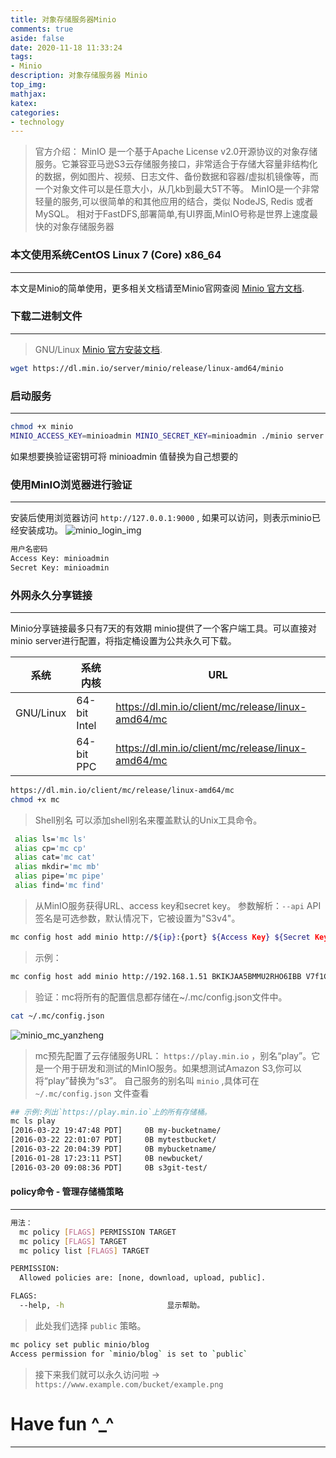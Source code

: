 ```yaml
---
title: 对象存储服务器Minio
comments: true
aside: false
date: 2020-11-18 11:33:24
tags: 
- Minio
description: 对象存储服务器 Minio
top_img:
mathjax:
katex:
categories: 
- technology
---
```


> 官方介绍：
> MinIO 是一个基于Apache License v2.0开源协议的对象存储服务。它兼容亚马逊S3云存储服务接口，非常适合于存储大容量非结构化的数据，例如图片、视频、日志文件、备份数据和容器/虚拟机镜像等，而一个对象文件可以是任意大小，从几kb到最大5T不等。
> MinIO是一个非常轻量的服务,可以很简单的和其他应用的结合，类似 NodeJS, Redis 或者 MySQL。
> 相对于FastDFS,部署简单,有UI界面,MinIO号称是世界上速度最快的对象存储服务器

### 本文使用系统CentOS Linux 7 (Core) x86_64
---
本文是Minio的简单使用，更多相关文档请至Minio官网查阅
[Minio 官方文档](https://docs.min.io/).

### 下载二进制文件
---
> GNU/Linux [Minio 官方安装文档](https://min.io/download#/linux).

```bash
wget https://dl.min.io/server/minio/release/linux-amd64/minio
```

### 启动服务
---
```bash
chmod +x minio
MINIO_ACCESS_KEY=minioadmin MINIO_SECRET_KEY=minioadmin ./minio server /mnt/data
```
如果想要换验证密钥可将 minioadmin 值替换为自己想要的

### 使用MinIO浏览器进行验证
---
安装后使用浏览器访问 `http://127.0.0.1:9000` , 如果可以访问，则表示minio已经安装成功。
![minio_login_img](https://img.huaxianyi.com/huaxianyi/minio_login.png)
```bash
用户名密码
Access Key: minioadmin
Secret Key: minioadmin
```

### 外网永久分享链接
---
Minio分享链接最多只有7天的有效期
minio提供了一个客户端工具。可以直接对minio server进行配置，将指定桶设置为公共永久可下载。

|  系统   | 系统内核  | URL  |
|  ----  | ----  | ----  |
| GNU/Linux  | 64-bit Intel | https://dl.min.io/client/mc/release/linux-amd64/mc |
|   | 64-bit PPC | https://dl.min.io/client/mc/release/linux-amd64/mc |

```bash
https://dl.min.io/client/mc/release/linux-amd64/mc
chmod +x mc
```

>Shell别名 可以添加shell别名来覆盖默认的Unix工具命令。

```bash
 alias ls='mc ls'
 alias cp='mc cp'
 alias cat='mc cat'
 alias mkdir='mc mb'
 alias pipe='mc pipe'
 alias find='mc find'
```

> 从MinIO服务获得URL、access key和secret key。
> 参数解析：`--api` API签名是可选参数，默认情况下，它被设置为"S3v4"。

```bash
mc config host add minio http://${ip}:{port} ${Access Key} ${Secret Key} --api s3v4
```

> 示例：

```bash
mc config host add minio http://192.168.1.51 BKIKJAA5BMMU2RHO6IBB V7f1CwQqAcwo80UEIJEjc5gVQUSSx5ohQ9GSrr12 --api s3v4
```

> 验证：mc将所有的配置信息都存储在~/.mc/config.json文件中。

```bash
cat ~/.mc/config.json
```

![minio_mc_yanzheng](https://img.huaxianyi.com/huaxianyi/minio_mc_yanzheng.png)

> mc预先配置了云存储服务URL：  `https://play.min.io`  ，别名“play”。它是一个用于研发和测试的MinIO服务。如果想测试Amazon S3,你可以将“play”替换为“s3”。
> 自己服务的别名叫  `minio`  ,具体可在  `~/.mc/config.json`  文件查看

```bash
## 示例:列出`https://play.min.io`上的所有存储桶。
mc ls play
[2016-03-22 19:47:48 PDT]     0B my-bucketname/
[2016-03-22 22:01:07 PDT]     0B mytestbucket/
[2016-03-22 20:04:39 PDT]     0B mybucketname/
[2016-01-28 17:23:11 PST]     0B newbucket/
[2016-03-20 09:08:36 PDT]     0B s3git-test/
```

#### policy命令 - 管理存储桶策略
---

```bash
用法：
  mc policy [FLAGS] PERMISSION TARGET
  mc policy [FLAGS] TARGET
  mc policy list [FLAGS] TARGET

PERMISSION:
  Allowed policies are: [none, download, upload, public].

FLAGS:
  --help, -h                       显示帮助。
```

> 此处我们选择 `public` 策略。

```bash
mc policy set public minio/blog
Access permission for `minio/blog` is set to `public`
```

> 接下来我们就可以永久访问啦 -> `https://www.example.com/bucket/example.png`

# Have fun ^_^ 
---